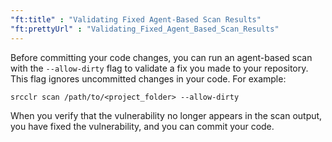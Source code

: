 ```yaml
---
"ft:title" : "Validating Fixed Agent-Based Scan Results"
"ft:prettyUrl" : "Validating_Fixed_Agent_Based_Scan_Results"
---
```


Before committing your code changes, you can run an agent-based scan with the `--allow-dirty` flag to validate a fix you made to your repository. This flag ignores uncommitted changes in your code. For example:

```
srcclr scan /path/to/<project_folder> --allow-dirty
```

When you verify that the vulnerability no longer appears in the scan output, you have fixed the vulnerability, and you can commit your code.

